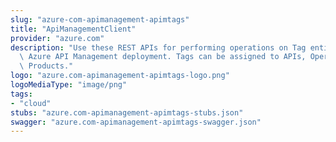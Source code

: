```yaml
---
slug: "azure-com-apimanagement-apimtags"
title: "ApiManagementClient"
provider: "azure.com"
description: "Use these REST APIs for performing operations on Tag entity in your\
  \ Azure API Management deployment. Tags can be assigned to APIs, Operations and\
  \ Products."
logo: "azure.com-apimanagement-apimtags-logo.png"
logoMediaType: "image/png"
tags:
- "cloud"
stubs: "azure.com-apimanagement-apimtags-stubs.json"
swagger: "azure.com-apimanagement-apimtags-swagger.json"
---
```

